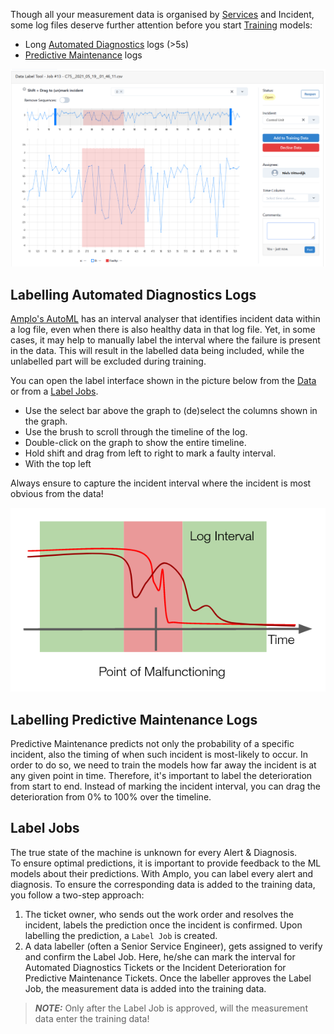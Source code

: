 Though all your measurement data is organised by [Services](../Educational/Services.md) and Incident, 
some log files deserve further attention before you start [Training](Training.md) models:

- Long [Automated Diagnostics](../Educational/Services.md#automated-diagnostics) logs (>5s)
- [Predictive Maintenance](../Educational/Services.md#predictive-maintenance) logs

![](.gitbook/assets/Labelling.png)

## Labelling Automated Diagnostics Logs
 [Amplo's AutoML](https://github.com/amplo-gmbh/automl) has an interval analyser that identifies incident data 
within a log file, even when there is also healthy data in that log file. Yet, in some cases, it may help to 
manually label the interval where the failure is present in the data. This will result in the labelled data being included, 
while the unlabelled part will be excluded during training. 


You can open the label interface shown in the picture below from the [Data](Data.md) or from a [Label Jobs](#label-jobs). 

- Use the select bar above the graph to (de)select the columns shown in the graph. 
- Use the brush to scroll through the timeline of the log. 
- Double-click on the graph to show the entire timeline. 
- Hold shift and drag from left to right to mark a faulty interval. 
- With the top left 

Always ensure to capture the incident interval where the incident is most obvious from the data!

![](.gitbook/assets/Failure.png)


## Labelling Predictive Maintenance Logs
Predictive Maintenance predicts not only the probability of a specific incident, also the timing of when such incident is most-likely to occur. 
In order to do so, we need to train the models how far away the incident is at any given point in time. 
Therefore, it's important to label the deterioration from start to end. Instead of marking the incident interval, 
you can drag the deterioration from 0% to 100% over the timeline. 

## Label Jobs
The true state of the machine is unknown for every Alert & Diagnosis.  
To ensure optimal predictions, it is important to provide feedback to the ML models about their predictions. 
With Amplo, you can label every alert and diagnosis. To ensure the corresponding data is added to the training data, 
you follow a two-step approach:

1. The ticket owner, who sends out the work order and resolves the incident, labels the prediction once the incident is confirmed. 
  Upon labelling the prediction, a `Label Job` is created. 
2. A data labeller (often a Senior Service Engineer), gets assigned to verify and confirm the Label Job. Here, he/she can mark 
  the interval for Automated Diagnostics Tickets or the Incident Deterioration for Predictive Maintenance Tickets. Once the labeller
  approves the Label Job, the measurement data is added into the training data. 

> **_NOTE:_** 
  Only after the Label Job is approved, will the measurement data enter the training data!